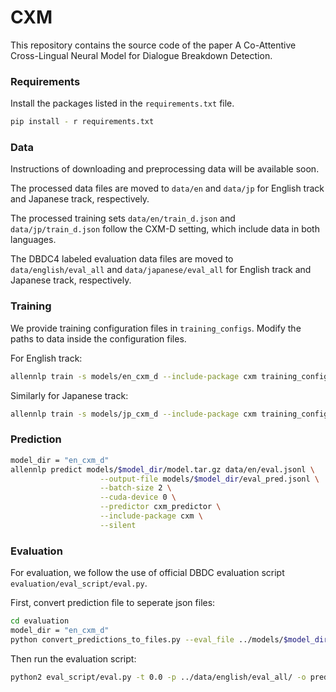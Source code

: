 # CXM  #

This repository contains the source code of the 
paper A Co-Attentive Cross-Lingual Neural Model for Dialogue Breakdown Detection.


### Requirements ###

Install the packages listed in the `requirements.txt` file.
```bash
pip install - r requirements.txt
```


### Data ###

Instructions of downloading and preprocessing data will be available soon.

The processed data files are moved to `data/en` and `data/jp` for English track and Japanese track, respectively.

The processed training sets `data/en/train_d.json` and `data/jp/train_d.json` follow the CXM-D setting, which include data in both languages.

The DBDC4 labeled evaluation data files are moved to `data/english/eval_all` and `data/japanese/eval_all` for English track and Japanese track, respectively.


### Training ###

We provide training configuration files in `training_configs`. Modify the paths to data inside the configuration files.

For English track:
```bash
allennlp train -s models/en_cxm_d --include-package cxm training_configs/en_cxm_d.json
```

Similarly for Japanese track:
```bash
allennlp train -s models/jp_cxm_d --include-package cxm training_configs/jp_cxm_d.json
```


### Prediction ###

```bash
model_dir = "en_cxm_d"
allennlp predict models/$model_dir/model.tar.gz data/en/eval.jsonl \
                    --output-file models/$model_dir/eval_pred.jsonl \
                    --batch-size 2 \
                    --cuda-device 0 \
                    --predictor cxm_predictor \
                    --include-package cxm \
                    --silent
```


### Evaluation ###

For evaluation, we follow the use of official DBDC evaluation script `evaluation/eval_script/eval.py`.

First, convert prediction file to seperate json files:

```bash
cd evaluation
model_dir = "en_cxm_d"
python convert_predictions_to_files.py --eval_file ../models/$model_dir/eval_pred.jsonl
```
Then run the evaluation script:
```bash
python2 eval_script/eval.py -t 0.0 -p ../data/english/eval_all/ -o pred_label_files/labels_$model_dir
```
